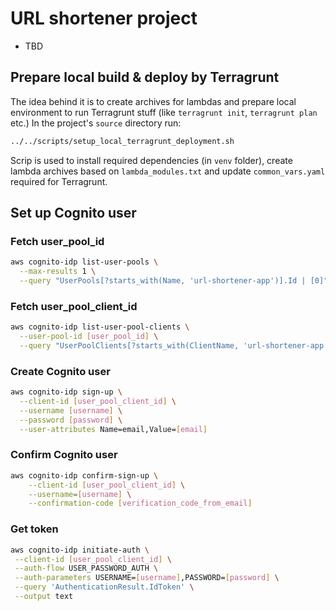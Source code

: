 # URL shortener project
-  TBD

## Prepare local build & deploy by Terragrunt
The idea behind it is to create archives for lambdas and prepare
local environment to run Terragrunt stuff (like `terragrunt init`, `terragrunt plan` etc.)
In the project's `source` directory run:
````bash
../../scripts/setup_local_terragrunt_deployment.sh
````
Scrip is used to install required dependencies (in `venv` folder),
create lambda archives based on `lambda_modules.txt` and update
`common_vars.yaml` required for Terragrunt.

## Set up Cognito user

### Fetch user_pool_id
```bash
aws cognito-idp list-user-pools \
  --max-results 1 \
  --query "UserPools[?starts_with(Name, 'url-shortener-app')].Id | [0]"
```

### Fetch user_pool_client_id
```bash
aws cognito-idp list-user-pool-clients \
  --user-pool-id [user_pool_id] \
  --query "UserPoolClients[?starts_with(ClientName, 'url-shortener-app')].ClientId | [0]"
```

### Create Cognito user
```bash
aws cognito-idp sign-up \
  --client-id [user_pool_client_id] \
  --username [username] \
  --password [password] \
  --user-attributes Name=email,Value=[email]
```

### Confirm Cognito user
```bash
aws cognito-idp confirm-sign-up \
    --client-id [user_pool_client_id] \
    --username=[username] \
    --confirmation-code [verification_code_from_email]
```

### Get token
```bash
aws cognito-idp initiate-auth \
 --client-id [user_pool_client_id] \
 --auth-flow USER_PASSWORD_AUTH \
 --auth-parameters USERNAME=[username],PASSWORD=[password] \
 --query 'AuthenticationResult.IdToken' \
 --output text
```